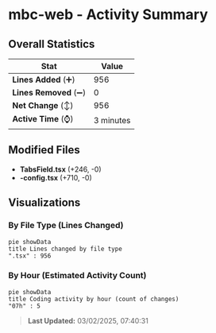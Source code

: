 # mbc-web - Activity Summary 

## Overall Statistics

| Stat                   | Value                                                             |
| ---------------------- | ----------------------------------------------------------------- |
| **Lines Added** (➕)   | 956                                          |
| **Lines Removed** (➖) | 0                                        |
| **Net Change** (↕)    | 956                |
| **Active Time** (⌚)   | 3 minutes |


## Modified Files
- **TabsField.tsx** (+246, -0)
- **-config.tsx** (+710, -0)

## Visualizations

### By File Type (Lines Changed)

```mermaid
pie showData
title Lines changed by file type
".tsx" : 956
```

### By Hour (Estimated Activity Count)

```mermaid
pie showData
title Coding activity by hour (count of changes)
"07h" : 5
```


> **Last Updated:** 03/02/2025, 07:40:31